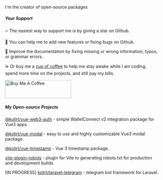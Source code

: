 <p>I'm the creator of open-source packages</p>


##### Your Support

<p>⭐️ The easiest way to support me is by giving a star on Github.</p>

<p>🔧 You can help me to add new features or fixing bugs on Github.</p>

<p>📝 Improve the documentation by fixing missing or wrong information, typos, or grammar errors.</p>

<p>☕ Or buy me a <a href="https://www.buymeacoffee.com/kolirt" target="_blank">cup of coffee</a> to help me stay awake while I am coding, spend more time on the projects, and still pay my bills.</p>

<a href="https://www.buymeacoffee.com/kolirt" target="_blank">
  <img src="https://camo.githubusercontent.com/435a4bf55fccd95a702a7fa4af1281f395d1814969d80e79a2706f92ee81898c/68747470733a2f2f63646e2e6275796d6561636f666665652e636f6d2f627574746f6e732f76322f617269616c2d79656c6c6f772e706e67" alt="Buy Me A Coffee" style="height: 60px; width: 217px; max-width: 100%;" data-canonical-src="https://cdn.buymeacoffee.com/buttons/v2/arial-yellow.png">
</a>

##### My Open-source Projects

<p>
  <a href="https://github.com/kolirt/vue-web3-auth" target="_blank">@kolirt/vue-web3-auth</a> 
  - simple WalletConnect v2 integration package for Vue3 apps.
</p>

<p>
  <a href="https://github.com/kolirt/vue-modal" target="_blank">@kolirt/vue-modal</a>
  - easy to use and highly customizable Vue3 modal package.
</p>

<p>
  <a href="https://github.com/kolirt/vue-timestamp" target="_blank">@kolirt/vue-timestamp</a>
  - Vue 3 timestamp package.
</p>

<p>
  <a href="https://github.com/kolirt/vite-plugin-robots" target="_blank">vite-plugin-robots</a>
  - plugin for Vite to generating robots.txt for production and development builds.
</p>

<p>
  [IN PROGRESS] <a href="https://github.com/kolirt/laravel-telegram">kolirt/laravel-telegram</a> - telegram bot framework for Laravel.
</p>
